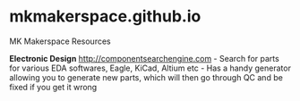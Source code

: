 # mkmakerspace.github.io
MK Makerspace Resources

**Electronic Design**
http://componentsearchengine.com - Search for parts for various EDA softwares, Eagle, KiCad, Altium etc - Has a handy generator allowing you to generate new parts, which will then go through QC and be fixed if you get it wrong
